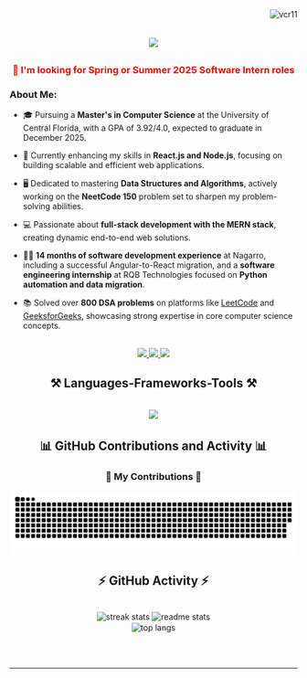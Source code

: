 <img align="right" src="https://komarev.com/ghpvc/?username=vcr11&label=Profile%20views&color=0e75b6&style=flat" alt="vcr11" />

<h1 align="center">
    <img src="https://readme-typing-svg.herokuapp.com/?font=Righteous&size=35&center=true&vCenter=true&width=500&height=70&duration=4000&lines=Hi+There!+👋;+I'm+Chandra+Shekar;" />
</h1>

<h3 align="center" style="color: red;"> 🔭 I'm looking for Spring or Summer 2025 Software Intern roles</h3>


### About Me:

- 🎓 Pursuing a **Master's in Computer Science** at the University of Central Florida, with a GPA of 3.92/4.0, expected to graduate in December 2025.

- 🌱 Currently enhancing my skills in **React.js and Node.js**, focusing on building scalable and efficient web applications.

- 🖥️ Dedicated to mastering **Data Structures and Algorithms**, actively working on the **NeetCode 150** problem set to sharpen my problem-solving abilities.

- 💻 Passionate about **full-stack development with the MERN stack**, creating dynamic end-to-end web solutions.

- 👨‍💻 **14 months of software development experience** at Nagarro, including a successful Angular-to-React migration, and a **software engineering internship** at RQB Technologies focused on **Python automation and data migration**.

- 📚 Solved over **800 DSA problems** on platforms like [LeetCode](https://leetcode.com/u/vcr11/) and [GeeksforGeeks](https://www.geeksforgeeks.org/user/vcr11/), showcasing strong expertise in core computer science concepts.

<br/>


<div align="center"> 
  <a href="mailto:ch319362@ucf.edu">
    <img src="https://img.shields.io/badge/Gmail-333333?style=for-the-badge&logo=gmail&logoColor=red" />
  </a>
  <a href="https://linkedin.com/in/vcr11" target="_blank">
    <img src="https://img.shields.io/badge/LinkedIn-0077B5?style=for-the-badge&logo=linkedin&logoColor=white" target="_blank" />
  </a>
  <a href="https://github.com/vcr11" target="_blank">
     <img src="https://img.shields.io/badge/GitHub-181717?style=for-the-badge&logo=github&logoColor=white" target="_blank" />
  </a>
</div>

<h2 align="center">⚒️ Languages-Frameworks-Tools ⚒️</h2>
<br/>
<div align="center">
    <img src="https://skillicons.dev/icons?i=python,java,html,css,javascript,react,nodejs,mongodb,express,flask,django,vscode,github,git" /><br>
</div>

<h2 align="center">📊 GitHub Contributions and Activity 📊</h2>
<div align="center">
  <h3>🐍 My Contributions 🐍</h3>
  <img alt="snake eating my contributions" src="https://raw.githubusercontent.com/vcr11/vcr11/output/github-contribution-grid-snake.svg" />
  <br/>
</div>

<h2 align="center">⚡ GitHub Activity ⚡</h2>
<br>
<div align="center">
  <img width=390 src="https://github-readme-streak-stats-salesp07.vercel.app/?user=vcr11&count_private=true&theme=react&border_radius=10" alt="streak stats"/>
  <img width=390 src="https://github-readme-stats-salesp07.vercel.app/api?username=vcr11&count_private=true&show_icons=true&theme=react&rank_icon=github&border_radius=10" alt="readme stats" />
  <br/>
  <img width=325 align="center" src="https://github-readme-stats-salesp07.vercel.app/api/top-langs/?username=vcr11&hide=HTML&langs_count=8&layout=compact&theme=react&border_radius=10&size_weight=0.5&count_weight=0.5&exclude_repo=github-readme-stats" alt="top langs" />
</div>

<br/><br/>

<hr/>
